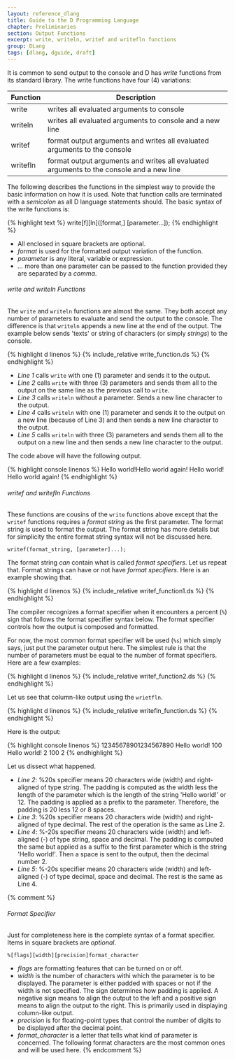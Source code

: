 ```yaml
---
layout: reference_dlang
title: Guide to the D Programming Language
chapter: Preliminaries
section: Output Functions
excerpt: write, writeln, writef and writefln functions
group: DLang
tags: [dlang, dguide, draft]
---
```


It is common to send output to the console and D has _write_ functions from its standard library.
The write functions have four (4) variations:

| Function | Description |
|----------|-------------|
| write    | writes all evaluated arguments to console |
| writeln  | writes all evaluated arguments to console and a new line |
| writef   | format output arguments and writes all evaluated arguments to the console |
| writefln | format output arguments and writes all evaluated arguments to the console and a new line |

The following describes the functions in the simplest way to provide the basic information on how it is used.
Note that function calls are terminated with a _semicolon_ as all D language statements should.
The basic syntax of the write functions is:

{% highlight text %}
write[f][ln]([format,] [parameter...]);
{% endhighlight %}

* All enclosed in square brackets are optional.
* _format_ is used for the formatted output variation of the function.
* _parameter_ is any literal, variable or expression.
* _..._ more than one parameter can be passed to the function provided they are separated by a _comma_.

###### write and writeln Functions

The `write` and `writeln` functions are almost the same.
They both accept any number of parameters to evaluate and send the output to the console.
The difference is that `writeln` appends a new line at the end of the output.
The example below sends 'texts' or string of characters (or simply _strings_) to the console.

{% highlight d linenos %}
{% include_relative write_function.ds %}
{% endhighlight %}

* _Line 1_ calls `write` with one (1) parameter and sends it to the output.
* _Line 2_ calls `write` with three (3) parameters and sends them all to the output on the same line as the previous call to `write`.
* _Line 3_ calls `writeln` without a parameter. Sends a new line character to the output.
* _Line 4_ calls `writeln` with one (1) parameter and sends it to the output on a new line (because of Line 3) and then sends a new line character to the output.
* _Line 5_ calls `writeln` with three (3) parameters and sends them all to the output on a new line and then sends a new line character to the output.

The code above will have the following output.

{% highlight console linenos %}
Hello world!Hello world again!
Hello world!
Hello world again!
{% endhighlight %}

###### writef and writefln Functions

These functions are cousins of the `write` functions above except that the `writef` functions requires a _format string_ as the first parameter.
The format string is used to format the output.
The format string has more details but for simplicity the entire format string syntax will not be discussed here.

    writef(format_string, [parameter]...);

The format string _can_ contain what is called _format specifiers_.
Let us repeat that.
Format strings can have or not have _format specifiers_.
Here is an example showing that.

{% highlight d linenos %}
{% include_relative writef_function1.ds %}
{% endhighlight %}

The compiler recognizes a format specifier when it encounters a percent (`%`) sign that follows the format specifier syntax below.
The format specifier controls how the output is composed and formatted.

For now, the most common format specifier will be used (`%s`) which simply says, just put the parameter output here.
The simplest rule is that the number of parameters must be equal to the number of format specifiers.
Here are a few examples:

{% highlight d linenos %}
{% include_relative writef_function2.ds %}
{% endhighlight %}

Let us see that column-like output using the `wrietfln`.

{% highlight d linenos %}
{% include_relative writefln_function.ds %}
{% endhighlight %}

Here is the output:

{% highlight console linenos %}
12345678901234567890
        Hello world!
                 100
Hello world!         2
100                  2
{% endhighlight %}

Let us dissect what happened.

* _Line 2_: %20s specifier means 20 characters wide (width) and right-aligned of type string. The padding is computed as the width less the length of the parameter which is the length of the string 'Hello world!' or 12. The padding is applied as a prefix to the parameter. Therefore, the padding is 20 less 12 or 8 spaces.
* _Line 3_: %20s specifier means 20 characters wide (width) and right-aligned of type decimal. The rest of the operation is the same as Line 2.
* _Line 4_: %-20s specifier means 20 characters wide (width) and left-aligned (-) of type string, space and decimal. The padding is computed the same but applied as a suffix to the first parameter which is the string 'Hello world!'. Then a space is sent to the output, then the decimal number 2.
* _Line 5_: %-20s specifier means 20 characters wide (width) and left-aligned (-) of type decimal, space and decimal. The rest is the same as Line 4.

{% comment %}
###### Format Specifier

Just for completeness here is the complete syntax of a format specifier.
Items in square brackets are _optional_.

    %[flags][width][precision]format_character
    
* _flags_ are formatting features that can be turned on or off.
* _width_ is the number of characters withi which the parameter is to be displayed.
The parameter is either padded with spaces or not if the width is not specified.
The sign determines how padding is applied.
A negative sign means to align the output to the left and a positive sign means to align the output to the right.
This is primarily used in displaying column-like output.
* _precision_ is for floating-point types that control the number of digits to be displayed after the decimal point.
* _format_character_ is a letter that tells what kind of parameter is concerned.
The following format characters are the most common ones and will be used here.
{% endcomment %}
